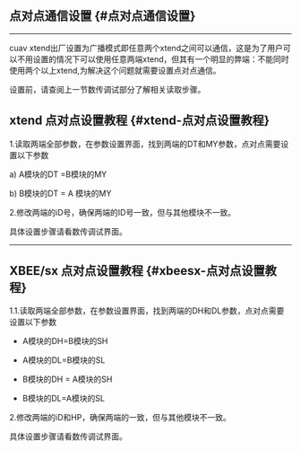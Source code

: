 ## 点对点通信设置 {#点对点通信设置}

---

cuav xtend出厂设置为广播模式即任意两个xtend之间可以通信，这是为了用户可以不用设置的情况下可以使用任意两端xtend，但其有一个明显的弊端：不能同时使用两个以上xtend,为解决这个问题就需要设置点对点通信。

设置前，请查阅上一节数传调试部分了解相关读取步骤。

## xtend 点对点设置教程 {#xtend-点对点设置教程}

1.读取两端全部参数，在参数设置界面，找到两端的DT和MY参数，点对点需要设置以下参数

a\) A模块的DT =B模块的MY

b\) B模块的DT = A 模块的MY

2.修改两端的iD号，确保两端的ID号一致，但与其他模块不一致。

具体设置步骤请看数传调试界面。

---

## XBEE/sx 点对点设置教程 {#xbeesx-点对点设置教程}

1.1.读取两端全部参数，在参数设置界面，找到两端的DH和DL参数，点对点需要设置以下参数

* A模块的DH=B模块的SH

* A模块的DL=B模块的SL

* B模块的DH = A模块的SH

* B模块的DL=A模块的SL

2.修改两端的iD和HP，确保两端的一致，但与其他模块不一致。

具体设置步骤请看数传调试界面。

